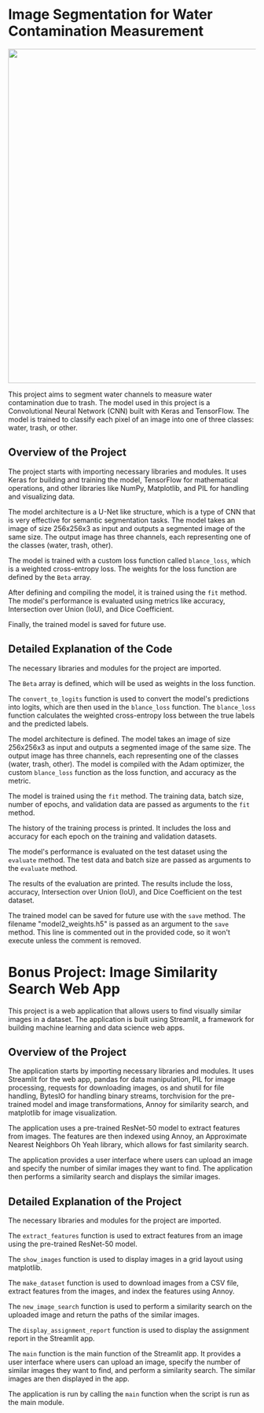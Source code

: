 # Image Segmentation for Water Contamination Measurement
<img width="680" alt="" src="https://github.com/user-attachments/assets/b6e47536-a7c9-4bc8-a9da-6a94449f84d8" />

This project aims to segment water channels to measure water contamination due to trash. The model used in this project is a Convolutional Neural Network (CNN) built with Keras and TensorFlow. The model is trained to classify each pixel of an image into one of three classes: water, trash, or other.

## Overview of the Project

The project starts with importing necessary libraries and modules. It uses Keras for building and training the model, TensorFlow for mathematical operations, and other libraries like NumPy, Matplotlib, and PIL for handling and visualizing data.

The model architecture is a U-Net like structure, which is a type of CNN that is very effective for semantic segmentation tasks. The model takes an image of size 256x256x3 as input and outputs a segmented image of the same size. The output image has three channels, each representing one of the classes (water, trash, other).

The model is trained with a custom loss function called `blance_loss`, which is a weighted cross-entropy loss. The weights for the loss function are defined by the `Beta` array.

After defining and compiling the model, it is trained using the `fit` method. The model's performance is evaluated using metrics like accuracy, Intersection over Union (IoU), and Dice Coefficient.

Finally, the trained model is saved for future use.

## Detailed Explanation of the Code

The necessary libraries and modules for the project are imported.

The `Beta` array is defined, which will be used as weights in the loss function.

The `convert_to_logits` function is used to convert the model's predictions into logits, which are then used in the `blance_loss` function. The `blance_loss` function calculates the weighted cross-entropy loss between the true labels and the predicted labels.

The model architecture is defined. The model takes an image of size 256x256x3 as input and outputs a segmented image of the same size. The output image has three channels, each representing one of the classes (water, trash, other). The model is compiled with the Adam optimizer, the custom `blance_loss` function as the loss function, and accuracy as the metric.

The model is trained using the `fit` method. The training data, batch size, number of epochs, and validation data are passed as arguments to the `fit` method.

The history of the training process is printed. It includes the loss and accuracy for each epoch on the training and validation datasets.

The model's performance is evaluated on the test dataset using the `evaluate` method. The test data and batch size are passed as arguments to the `evaluate` method.

The results of the evaluation are printed. The results include the loss, accuracy, Intersection over Union (IoU), and Dice Coefficient on the test dataset.

The trained model can be saved for future use with the `save` method. The filename "model2_weights.h5" is passed as an argument to the `save` method. This line is commented out in the provided code, so it won't execute unless the comment is removed.


# Bonus Project: Image Similarity Search Web App

This project is a web application that allows users to find visually similar images in a dataset. The application is built using Streamlit, a framework for building machine learning and data science web apps.

## Overview of the Project

The application starts by importing necessary libraries and modules. It uses Streamlit for the web app, pandas for data manipulation, PIL for image processing, requests for downloading images, os and shutil for file handling, BytesIO for handling binary streams, torchvision for the pre-trained model and image transformations, Annoy for similarity search, and matplotlib for image visualization.

The application uses a pre-trained ResNet-50 model to extract features from images. The features are then indexed using Annoy, an Approximate Nearest Neighbors Oh Yeah library, which allows for fast similarity search.

The application provides a user interface where users can upload an image and specify the number of similar images they want to find. The application then performs a similarity search and displays the similar images.

## Detailed Explanation of the Project

The necessary libraries and modules for the project are imported.

The `extract_features` function is used to extract features from an image using the pre-trained ResNet-50 model.

The `show_images` function is used to display images in a grid layout using matplotlib.

The `make_dataset` function is used to download images from a CSV file, extract features from the images, and index the features using Annoy.

The `new_image_search` function is used to perform a similarity search on the uploaded image and return the paths of the similar images.

The `display_assignment_report` function is used to display the assignment report in the Streamlit app.

The `main` function is the main function of the Streamlit app. It provides a user interface where users can upload an image, specify the number of similar images they want to find, and perform a similarity search. The similar images are then displayed in the app.

The application is run by calling the `main` function when the script is run as the main module.
